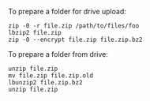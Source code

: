 To prepare a folder for drive upload:

```
zip -0 -r file.zip /path/to/files/foo
lbzip2 file.zip
zip -0 --encrypt file.zip file.zip.bz2
```

To prepare a folder from drive:

```
unzip file.zip
mv file.zip file.zip.old
lbunzip2 file.zip.bz2
unzip file.zip
```
